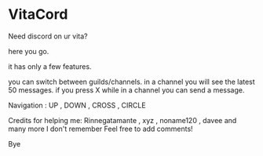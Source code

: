 # VitaCord

Need discord on ur vita?

here you go.

it has only a few features.

you can switch between guilds/channels.
in a channel you will see the latest 50 messages.
if you press X while in a channel you can send a message.

Navigation : UP , DOWN , CROSS , CIRCLE


Credits for helping me: Rinnegatamante , xyz , noname120 , davee and many more I don't remember
Feel free to add comments!

Bye

